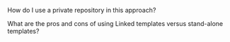 How do I use a private repository in this approach? 

What are the pros and cons of using Linked templates versus stand-alone templates? 